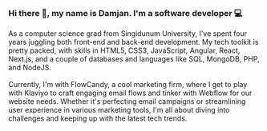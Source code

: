 ### Hi there 👋, my name is Damjan. I'm a software developer 💻


<p>
As a computer science grad from Singidunum University, I've spent four years juggling both front-end and back-end development. My tech toolkit is pretty packed, with skills in HTML5, CSS3, JavaScript, Angular, React, Next.js, and a couple of databases and languages like SQL, MongoDB, PHP, and NodeJS.
<br><br>
Currently, I'm with FlowCandy, a cool marketing firm, where I get to play with Klaviyo to craft engaging email flows and tinker with Webflow for our website needs. Whether it's perfecting email campaigns or streamlining user experience in various marketing tools, I'm all about diving into challenges and keeping up with the latest tech trends.</p>
<!--
**Damjan9898/Damjan9898** is a ✨ _special_ ✨ repository because its `README.md` (this file) appears on your GitHub profile.

Here are some ideas to get you started:

- 🔭 I’m currently working on ...
- 🌱 I’m currently learning ...
- 👯 I’m looking to collaborate on ...
- 🤔 I’m looking for help with ...
- 💬 Ask me about ...
- 📫 How to reach me: ...
- 😄 Pronouns: ...
- ⚡ Fun fact: ...
-->
